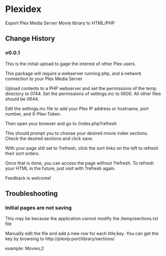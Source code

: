 # Plexidex
Export Plex Media Server Movie library to HTML/PHP

## Change History
### v0.0.1
This is the initial upload to gage the interest of other Plex users.

This package will require a webserver running php, and a network connection to your Plex Media Server

Upload contents to a PHP webserver and set the permissions of the temp directory to 0744. Set the permissions of settings.inc to 0600. All other files should be 0644.

Edit the settings.inc file to add your Plex IP address or hostname, port number, and X-Plex-Token.

Then open your browser and go to <webserverpath>/index.php?refresh

This should prompt you to choose your desired movie index sections. Check the desired sections and click save.

With your page still set to ?refresh, click the sort links on the left to refresh their sort orders.

Once that is done, you can access the page without ?refresh. To refresh your HTML in the future, just visit with ?refresh again.

Feedback is welcome!

## Troubleshooting
### Initial pages are not saving
This may be because the application cannot modify the /temp/sections.txt file

Manually edit the file and add a new row for each title;key. You can get the key by browsing to http://plexip:port/library/sections/

example: Movies;2
